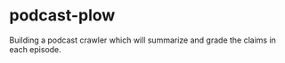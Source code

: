 # podcast-plow
Building a podcast crawler which will summarize and grade the claims in each episode.
